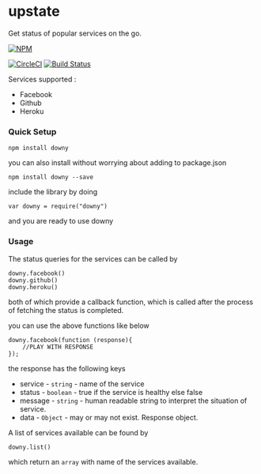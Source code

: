 # upstate

Get status of popular services on the go.

[![NPM](https://nodei.co/npm/downy.png?downloads=true&downloadRank=true&stars=true)](https://nodei.co/npm/downy/)

[![CircleCI](https://circleci.com/gh/punit1108/upstate.svg?style=svg&circle-token=36df2a03348c641b59526884a6fb868f7442f0d1)](https://circleci.com/gh/punit1108/downy/tree/master)
    [![Build Status](https://travis-ci.org/punit1108/upstate.svg?branch=master)](https://travis-ci.org/punit1108/upstate)

Services supported :
  - Facebook
  - Github
  - Heroku

### Quick Setup

    npm install downy

you can also install without worrying about adding to package.json

    npm install downy --save

include the library by doing

    var downy = require("downy")

and you are ready to use downy

### Usage

The status queries for the services can be called by

	downy.facebook()
    downy.github()
    downy.heroku()

both of which provide a callback function, which is called after the process of fetching the status is completed.

you can use the above functions like below

	downy.facebook(function (response){
		//PLAY WITH RESPONSE
	});

the response has the following keys

- service - `string` - name of the service
- status - `boolean`  - true if the service is healthy else false
- message - `string`  - human readable string to interpret the situation of service.
- data - `Object` - may or may not exist. Response object.

A list of services available can be found by

    downy.list()

which return an `array` with name of the services available.
